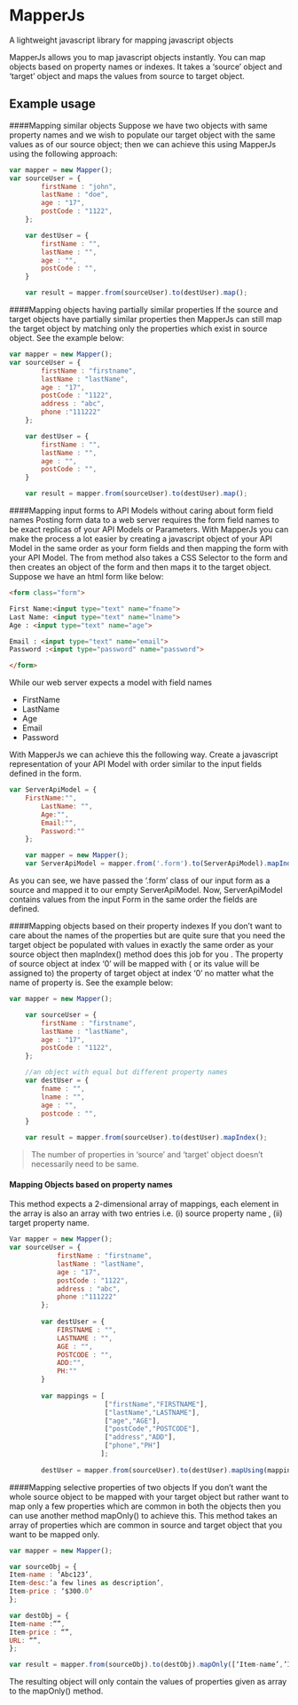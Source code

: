 # MapperJs
A lightweight javascript library for mapping javascript objects

MapperJs allows you to map javascript objects instantly. You can map objects based on property names or indexes. 
It takes a ‘source’ object and ‘target’ object and maps the values from source to target object.

## Example usage

####Mapping similar objects
Suppose we have two objects with same property names and we wish to populate our target object with the same values as of our source object; then we can achieve this using MapperJs using the following approach:

```javascript
var mapper = new Mapper();
var sourceUser = {
		firstName : "john",
		lastName : "doe",
		age : "17",
		postCode : "1122",
	};

	var destUser = {
		firstName : "",
		lastName : "",
		age : "",
		postCode : "",
	}

	var result = mapper.from(sourceUser).to(destUser).map();


```
####Mapping objects having partially similar properties
If the source and target objects have partially similar properties then MapperJs can still map the target object by matching only the properties which exist in source object. See the example below:

```javascript
var mapper = new Mapper();
var sourceUser = {
		firstName : "firstname",
		lastName : "lastName",
		age : "17",
		postCode : "1122",
		address : "abc",
		phone :"111222"
	};

	var destUser = {
		firstName : "",
		lastName : "",
		age : "",
		postCode : "",
	}

	var result = mapper.from(sourceUser).to(destUser).map();

```

####Mapping input forms to API Models without caring about form field names
Posting form data to a web server requires the form field names to be exact replicas of your API Models or Parameters. With MapperJs you can make the process a lot easier by creating a javascript object of your API Model in the same order as your form fields and then mapping the form with your API Model.
The from  method also takes a CSS Selector to the form and then creates an object of the form and then maps it to the target object.
Suppose we have an html form like below:

```html
<form class="form">

First Name:<input type="text" name="fname">
Last Name: <input type="text" name="lname">
Age : <input type="text" name="age">

Email : <input type="text" name="email">
Password :<input type="password" name="password">

</form>

```

While our web server expects a model with field names 

-	FirstName
-	LastName
-	Age
-	Email
-	Password

With MapperJs  we can achieve this the following way.
Create a javascript representation of your API Model with order similar to the input fields defined in the form.

```javascript
var ServerApiModel = {
	FirstName:"",
		LastName: "",
		Age:"",
		Email:"",
		Password:""
	};

	var mapper = new Mapper();
	var ServerApiModel = mapper.from('.form').to(ServerApiModel).mapIndex();
```
As you can see, we have passed the ‘.form’ class of our input form as a source and mapped it to our empty ServerApiModel. Now, ServerApiModel contains values from the input Form in the same order the fields are defined.

####Mapping objects based on their property indexes
If you don’t want to care about the names of the properties but are quite sure that you need the target object be populated with values in exactly the same order as your source object then mapIndex() method does this job for you . The property of source object at index ‘0’ will be mapped with ( or its value will be assigned to) the property of target object at index ‘0’ no matter what the name of property is. See the example below:

```javascript
var mapper = new Mapper();

	var sourceUser = {
		firstName : "firstname",
		lastName : "lastName",
		age : "17",
		postCode : "1122",
	};

	//an object with equal but different property names
	var destUser = {
		fname : "",
		lname : "",
		age : "",
		postcode : "",
	}

	var result = mapper.from(sourceUser).to(destUser).mapIndex();

```

>The number of properties in ‘source’ and ‘target’ object doesn’t necessarily need to be same.

#### Mapping Objects based on property names
This method expects a 2-dimensional array of mappings, each element in the array is also an array with two entries i.e. (i) source property name , (ii) target property name.

```javascript
Var mapper = new Mapper();
var sourceUser = {
			firstName : "firstname",
			lastName : "lastName",
			age : "17",
			postCode : "1122",
			address : "abc",
			phone :"111222"
		};
		
		var destUser = {
			FIRSTNAME : "",
			LASTNAME : "",
			AGE : "",
			POSTCODE : "",
			ADD:"",
			PH:""
		}
		
		var mappings = [
						["firstName","FIRSTNAME"],
						["lastName","LASTNAME"],
						["age","AGE"],
						["postCode","POSTCODE"],
						["address","ADD"],
						["phone","PH"]
					   ];
					   
		destUser = mapper.from(sourceUser).to(destUser).mapUsing(mappings);

```

####Mapping selective properties of two objects
If you don’t want the whole source object to be mapped with your target object but rather want to map only a few properties which are common in both the objects then you can use another method mapOnly() to achieve this. 
This method takes an array of properties which are common in source and target object that you want to be mapped only.

```javascript
var mapper = new Mapper();

var sourceObj = {
Item-name : ‘Abc123’,
Item-desc:’a few lines as description’,
Item-price : ‘$300.0’
};

var destObj = {
Item-name :””,
Item-price : “”,
URL: “”,
};

var result = mapper.from(sourceObj).to(destObj).mapOnly([‘Item-name’,’Item-price’]);

```
The resulting object will only contain the values of properties given as array to the mapOnly() method.